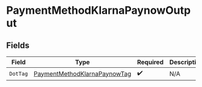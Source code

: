 # PaymentMethodKlarnaPaynowOutput


## Fields

| Field                                                                                   | Type                                                                                    | Required                                                                                | Description                                                                             | Example                                                                                 |
| --------------------------------------------------------------------------------------- | --------------------------------------------------------------------------------------- | --------------------------------------------------------------------------------------- | --------------------------------------------------------------------------------------- | --------------------------------------------------------------------------------------- |
| `DotTag`                                                                                | [PaymentMethodKlarnaPaynowTag](../../Models/Components/PaymentMethodKlarnaPaynowTag.md) | :heavy_check_mark:                                                                      | N/A                                                                                     | klarna_paynow                                                                           |